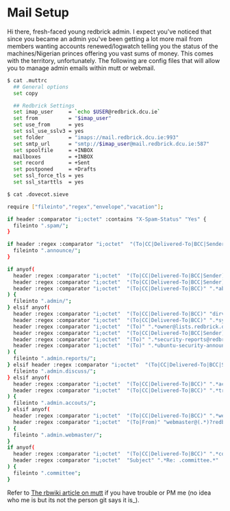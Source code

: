 # Mail Setup

Hi there, fresh-faced young redbrick admin. I expect you've noticed that since
you became an admin you've been getting a lot more mail from members wanting
accounts renewed/logwatch telling you the status of the machines/Nigerian
princes offering you vast sums of money. This comes with the territory,
unfortunately. The following are config files that will allow you to manage
admin emails within mutt or webmail.

```bash
$ cat .muttrc
  ## General options
  set copy

  ## Redbrick Settings
  set imap_user     = `echo $USER@redbrick.dcu.ie`
  set from          = "$imap_user"
  set use_from      = yes
  set ssl_use_sslv3 = yes
  set folder        = "imaps://mail.redbrick.dcu.ie:993"
  set smtp_url      = "smtp://$imap_user@mail.redbrick.dcu.ie:587"
  set spoolfile     = +INBOX
  mailboxes         = +INBOX
  set record        = +Sent
  set postponed     = +Drafts
  set ssl_force_tls = yes
  set ssl_starttls  = yes
```

```bash
$ cat .dovecot.sieve

require ["fileinto","regex","envelope","vacation"];

if header :comparator "i;octet" :contains "X-Spam-Status" "Yes" {
  fileinto ".spam/";
}

if header :regex :comparator "i;octet"  "(To|CC|Delivered-To|BCC|Sender)" ".*announce-redbrick@(.*)?redbrick.dcu.ie" {
  fileinto ".announce/";
}

if anyof(
  header :regex :comparator "i;octet"  "(To|CC|Delivered-To|BCC|Sender)" ".*admin(.*)@(.*)?redbrick.dcu.ie",
  header :regex :comparator "i;octet"  "(To|CC|Delivered-To|BCC|Sender)" ".*root@(.*)?redbrick.dcu.ie",
  header :regex :comparator "i;octet"  "(To|CC|Delivered-To|BCC)" ".*abuse@(.*)?redbrick.dcu.ie"
) {
  fileinto ".admin/";
} elsif anyof(
  header :regex :comparator "i;octet"  "(To|CC|Delivered-To|BCC)" "dirvish@(.*)?dirvish.org",
  header :regex :comparator "i;octet"  "(To|CC|Delivered-To|BCC)" ".*system-reports@(.*)?redbrick.dcu.ie",
  header :regex :comparator "i;octet"  "(To)" ".*owner@lists.redbrick.dcu.ie",
  header :regex :comparator "i;octet"  "(To|CC|Delivered-To|BCC|Sender)" ".*full-disclosure@(.*)?lists.grok.org.uk",
  header :regex :comparator "i;octet"  "(To)" ".*security-reports@redbrick.dcu.ie",
  header :regex :comparator "i;octet"  "(To)" ".*ubuntu-security-announce@lists.ubuntu.com"
) {
  fileinto ".admin.reports/";
} elsif header :regex :comparator "i;octet"  "(To|CC|Delivered-To|BCC|Sender)" ".*admin-discuss@(.*)?redbrick.dcu.ie" {
  fileinto ".admin.discuss/";
} elsif anyof(
  header :regex :comparator "i;octet"  "(To|CC|Delivered-To|BCC)" ".*accounts@(.*)?redbrick.dcu.ie",
  header :regex :comparator "i;octet"  "(To|CC|Delivered-To|BCC)" ".*treasurer@(.*)?redbrick.dcu.ie"
) {
  fileinto ".admin.accouts/";
} elsif anyof(
  header :regex :comparator "i;octet"  "(To|CC|Delivered-To|BCC)" ".*webgroup@(.*)?redbrick.dcu.ie",
  header :regex :comparator "i;octet"  "(To|From)" "webmaster@(.*)?redbrick.dcu.ie"
) {
  fileinto ".admin.webmaster/";
}
if anyof(
  header :regex :comparator "i;octet"  "(To|CC|Delivered-To|BCC)" ".*committee@(.*)?redbrick.dcu.ie",
  header :regex :comparator "i;octet"  "Subject" ".*Re: .committee.*"
) {
  fileinto ".committee";
}
```

Refer to [The rbwiki article on mutt](https://wiki.redbrick.dcu.ie/mw/Mutt) if
you have trouble or PM me (no idea who me is but its not the person git says it
is\_).

